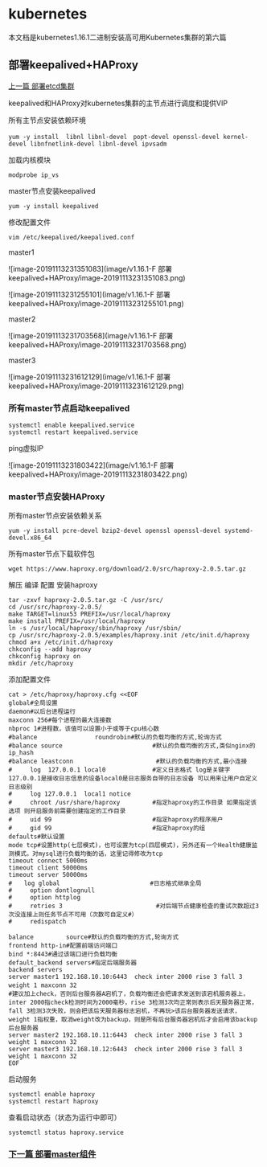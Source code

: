 # kubernetes

本文档是kubernetes1.16.1二进制安装高可用Kubernetes集群的第六篇

## 部署keepalived+HAProxy

[上一篇 部署etcd集群](https://github.com/mytting/kubernetes/blob/master/A-%E4%BA%8C%E8%BF%9B%E5%88%B6%E5%AE%89%E8%A3%85%E9%AB%98%E5%8F%AF%E7%94%A8Kubernetes%E9%9B%86%E7%BE%A4/v1.16.1-E%20%E9%83%A8%E7%BD%B2etcd%E9%9B%86%E7%BE%A4.md)

keepalived和HAProxy对kubernetes集群的主节点进行调度和提供VIP

所有主节点安装依赖环境

```
yum -y install  libnl libnl-devel　popt-devel openssl-devel kernel-devel libnfnetlink-devel libnl-devel ipvsadm
```

加载内核模块

```
modprobe ip_vs
```

master节点安装keepalived

```
yum -y install keepalived
```

修改配置文件

```
vim /etc/keepalived/keepalived.conf
```

master1

![image-20191113231351083](image/v1.16.1-F 部署keepalived+HAProxy/image-20191113231351083.png)

![image-20191113231255101](image/v1.16.1-F 部署keepalived+HAProxy/image-20191113231255101.png)

master2

![image-20191113231703568](image/v1.16.1-F 部署keepalived+HAProxy/image-20191113231703568.png)



master3

![image-20191113231612129](image/v1.16.1-F 部署keepalived+HAProxy/image-20191113231612129.png)

### 所有master节点启动keepalived

```
systemctl enable keepalived.service
systemctl restart keepalived.service
```

ping虚拟IP

![image-20191113231803422](image/v1.16.1-F 部署keepalived+HAProxy/image-20191113231803422.png)

### master节点安装HAProxy

所有master节点安装依赖关系

```
yum -y install pcre-devel bzip2-devel openssl openssl-devel systemd-devel.x86_64
```

所有master节点下载软件包

```
wget https://www.haproxy.org/download/2.0/src/haproxy-2.0.5.tar.gz
```

解压 编译 配置 安装haproxy

```
tar -zxvf haproxy-2.0.5.tar.gz -C /usr/src/
cd /usr/src/haproxy-2.0.5/
make TARGET=linux53 PREFIX=/usr/local/haproxy
make install PREFIX=/usr/local/haproxy
ln -s /usr/local/haproxy/sbin/haproxy /usr/sbin/
cp /usr/src/haproxy-2.0.5/examples/haproxy.init /etc/init.d/haproxy
chmod a+x /etc/init.d/haproxy
chkconfig --add haproxy
chkconfig haproxy on
mkdir /etc/haproxy
```

添加配置文件

```
cat > /etc/haproxy/haproxy.cfg <<EOF
global#全局设置
daemon#以后台进程运行
maxconn 256#每个进程的最大连接数
nbproc 1#进程数，该值可以设置小于或等于cpu核心数
#balance                roundrobin#默认的负载均衡的方式,轮询方式
#balance source                         #默认的负载均衡的方式,类似nginx的ip_hash 
#balance leastconn                       #默认的负载均衡的方式,最小连接  
#     log  127.0.0.1 local0             #定义日志格式 log是关键字 127.0.0.1是接收日志信息的设备local0是日志服务自带的日志设备 可以用来让用户自定义日志级别
#     log 127.0.0.1  local1 notice
#     chroot /usr/share/haproxy         #指定haproxy的工作目录 如果指定该选项 则开启服务前需要创建指定的工作目录
#     uid 99                            #指定haproxy的程序用户
#     gid 99                            #指定haproxy的组
defaults#默认设置
mode tcp#设置http(七层模式)，也可设置为tcp(四层模式)，另外还有一个Health健康监测模式。对mysql进行负载均衡的话，这里记得修改为tcp
timeout connect 5000ms
timeout client 50000ms
timeout server 50000ms
#　　log global                         #日志格式继承全局
#     option dontlognull
#     option httplog
#     retries 3                          #对后端节点健康检查的重试次数超过3次没连接上则任务节点不可用（次数可自定义#）
#     redispatch

balance         source#默认的负载均衡的方式,轮询方式
frontend http-in#配置前端访问端口
bind *:8443#通过该端口进行负载均衡
default_backend servers#指定后端服务器
backend servers
server master1 192.168.10.10:6443  check inter 2000 rise 3 fall 3 weight 1 maxconn 32　　
#建议加上check，否则后台服务器A宕机了，负载均衡还会把请求发送到该宕机服务器上，inter 2000指check检测时间为2000毫秒，rise 3检测3次均正常则表示后天服务器正常，fall 3检测3次失败，则会把该后天服务器标志宕机，不再玩>该后台服务器发送请求，weight 1指权重，取消weight改为backup，则是所有后台服务器宕机后才会启用该backup后台服务器
server master2 192.168.10.11:6443  check inter 2000 rise 3 fall 3 weight 1 maxconn 32
server master3 192.168.10.12:6443  check inter 2000 rise 3 fall 3 weight 1 maxconn 32
EOF
```

启动服务

```
systemctl enable haproxy
systemctl restart haproxy
```

查看启动状态（状态为运行中即可）

```
systemctl status haproxy.service
```

### [下一篇 部署master组件](https://github.com/mytting/kubernetes/blob/master/A-%E4%BA%8C%E8%BF%9B%E5%88%B6%E5%AE%89%E8%A3%85%E9%AB%98%E5%8F%AF%E7%94%A8Kubernetes%E9%9B%86%E7%BE%A4/v1.16.1-G%20%E9%83%A8%E7%BD%B2master%E7%BB%84%E4%BB%B6.md)